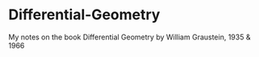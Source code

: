 # Differential-Geometry
My notes on the book Differential Geometry by William Graustein, 1935 &amp; 1966
